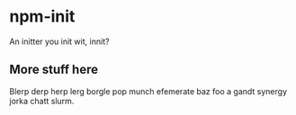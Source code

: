 # npm-init

An initter you init wit, innit?










<extoc></extoc>

## More stuff here

Blerp derp herp lerg borgle pop munch efemerate baz foo a gandt synergy
jorka chatt slurm.
